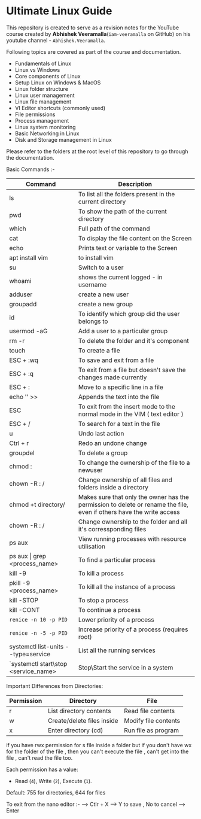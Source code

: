 # Ultimate Linux Guide

This repository is created to serve as a revision notes for the YouTube course created by **Abhishek Veeramalla**(`iam-veeramalla` on GitHub) on his youtube channel - `Abhishek.Veeramalla`.

Following topics are covered as part of the course and documentation.

- Fundamentals of Linux
- Linux vs Windows
- Core components of Linux
- Setup Linux on Windows & MacOS
- Linux folder structure
- Linux user management
- Linux file management
- VI Editor shortcuts (commonly used)
- File permissions
- Process management
- Linux system monitoring
- Basic Networking in Linux
- Disk and Storage management in Linux

Please refer to the folders at the root level of this repository to go through the documentation. 

Basic Commands :- 

| Command | Description |
|----------|-------------|
| ls | To list all the folders present in the current directory |
| pwd | To show the path of the current directory |
| which | Full path of the command |
| cat | To display the file content on the Screen |
| echo | Prints text or variable to the Screen |
| apt install vim | to install vim |
| su <username> | Switch to a user |
| whoami | shows the current logged - in username |
| adduser <username> | create a new user |
| groupadd <groupname> | create a new group |
| id <username> | To identify which group did the user belongs to |
| usermod -aG <groupname> <username> | Add a user to a particular group |
| rm -r <fodlername> | To delete the folder and it's component |
| touch <filename> | To create a file |
| ESC + :wq | To save and exit from a file |
| ESC + :q | To exit from a file but doesn't save the changes made currently |
| ESC + :<linenumber> | Move to a specific line in a file |
| echo '<text>' >> <filename> | Appends the text into the file |
| ESC | To exit from the insert mode to the normal mode in the VIM ( text editor ) |
| ESC + /<pattern> | To search for a text in the file |
| u | Undo last action |
| Ctrl + r | Redo an undone change |
| groupdel <groupname> | To delete a group |
| chmod <username>:<usergroup> <filename> | To change the ownership of the file to a newuser |
| chown -R <username>:<groupname> <directory>/ | Change ownership of all files and folders inside a directory |
| chmod +t directory/ | Makes sure that only the owner has the permission to delete or rename the file, even if others have the write access |
| chown -R <newuser>:<newgroup> <directory>/ | Change ownership to the folder and all it's corressponding files |
| ps aux | View running processes with resource utilisation |
| ps aux \| grep <process_name> | To find a particular process |
| kill -9 <PID> | To kill a process |
| pkill -9 <process_name> | To kill all the instance of a process |
| kill -STOP <PID> | To stop a process |
| kill -CONT <PID> | To continue a process |
|`renice -n 10 -p PID` | Lower priority of a process |
|`renice -n -5 -p PID` | Increase priority of a process (requires root) |
| systemctl list-units --type=service | List all the running services |
| `systemctl start\stop <service_name> | Stop\Start the service in a system |

Important Differences from Directories:

| Permission | Directory | File |
|------------|-----------|------|
| r | List directory contents | Read file contents |
| w | Create/delete files inside | Modify file contents |
| x | Enter directory (cd) | Run file as program |

if  you have rwx permission for s file inside a folder but if you don't have wx for the folder of the file , then you can't execute the file , can't get into the file , can't read the file too.

Each permission has a value:
- Read (`4`), Write (`2`), Execute (`1`).

Default: 755 for directories, 644 for files

To exit from the nano editor :- 
    --> Ctlr + X
    --> Y to save , No to cancel 
    --> Enter 




